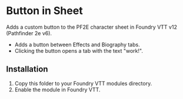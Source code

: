 # Button in Sheet

Adds a custom button to the PF2E character sheet in Foundry VTT v12 (Pathfinder 2e v6).

- Adds a button between Effects and Biography tabs.
- Clicking the button opens a tab with the text "work!".

## Installation

1. Copy this folder to your Foundry VTT modules directory.
2. Enable the module in Foundry VTT.
